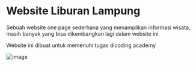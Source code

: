 <h1>Website Liburan Lampung </h1>
<p>Sebuah website one page sederhana yang menampilkan informasi wisata, masih banyak yang bisa dikembangkan lagi dalam website ini</p>
<p>Website ini dibuat untuk memenuhi tugas dicoding academy</p>

![image](https://user-images.githubusercontent.com/103922527/178905687-f3941288-b616-4831-937d-659fee133877.png)
